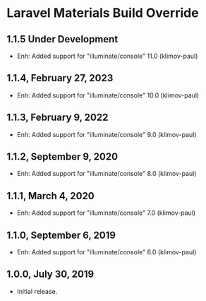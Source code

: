 Laravel Materials Build Override
================================

1.1.5 Under Development
-----------------------

- Enh: Added support for "illuminate/console" 11.0 (klimov-paul)


1.1.4, February 27, 2023
------------------------

- Enh: Added support for "illuminate/console" 10.0 (klimov-paul)


1.1.3, February 9, 2022
-----------------------

- Enh: Added support for "illuminate/console" 9.0 (klimov-paul)


1.1.2, September 9, 2020
------------------------

- Enh: Added support for "illuminate/console" 8.0 (klimov-paul)


1.1.1, March 4, 2020
--------------------

- Enh: Added support for "illuminate/console" 7.0 (klimov-paul)


1.1.0, September 6, 2019
------------------------

- Enh: Added support for "illuminate/console" 6.0 (klimov-paul)


1.0.0, July 30, 2019
--------------------

- Initial release.
